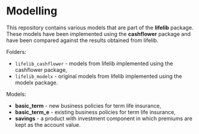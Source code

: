 # Modelling

This repository contains various models that are part of the **lifelib** package. 
These models have been implemented using the **cashflower** package and 
have been compared against the results obtained from lifelib.

Folders:
 * `lifelib_cashflower` - models from lifelib implemented using the cashflower package,
 * `lifelib_modelx` - original models from lifelib implemented using the modelx package.

Models:
  * **basic_term** - new business policies for term life insurance,
  * **basic_term_e** - existing business policies for term life insurance,
  * **savings** - a product with investment component in which premiums are kept as the account value.
